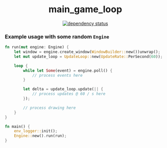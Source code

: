 <div align="center">

# main_game_loop

[![dependency status](https://deps.rs/repo/github/Overpeek/main_game_loop/status.svg)](https://deps.rs/repo/github/Overpeek/main_game_loop)

<!-- [![build status](https://github.com/Overpeek/main_game_loop/actions/workflows/rust.yml/badge.svg)](https://github.com/Overpeek/main_game_loop/actions) -->

</div>

### Example usage with some random `Engine`

```rust
fn run(mut engine: Engine) {
    let window = engine.create_window(WindowBuilder::new())unwrap();
    let mut update_loop = UpdateLoop::new(UpdateRate::PerSecond(60));

    loop {
        while let Some(event) = engine.poll() {
            // process events here
        }

        let delta = update_loop.update(|| {
            // process updates @ 60 / s here
        });

        // process drawing here
    }
}

fn main() {
    env_logger::init();
    Engine::new().run(run);
}
```
